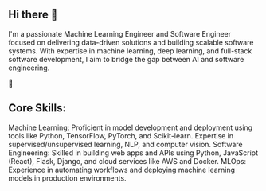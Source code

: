 ## Hi there 👋

I'm a passionate Machine Learning Engineer and Software Engineer focused on delivering data-driven solutions and building scalable software systems. With expertise in machine learning, deep learning, and full-stack software development, I aim to bridge the gap between AI and software engineering.

🔹 <h2>Core Skills:</h2>

Machine Learning: Proficient in model development and deployment using tools like Python, TensorFlow, PyTorch, and Scikit-learn. Expertise in supervised/unsupervised learning, NLP, and computer vision.
Software Engineering: Skilled in building web apps and APIs using Python, JavaScript (React), Flask, Django, and cloud services like AWS and Docker.
MLOps: Experience in automating workflows and deploying machine learning models in production environments.
